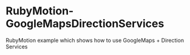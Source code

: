 RubyMotion-GoogleMapsDirectionServices
======================================

RubyMotion example which shows how to use GoogleMaps + Direction Services

